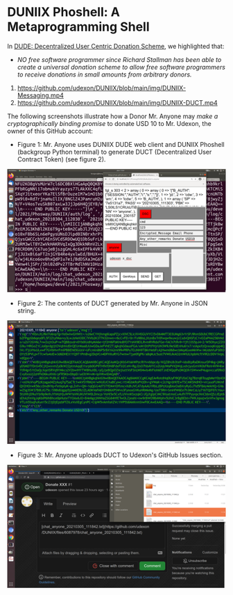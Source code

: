 # DUNIIX Phoshell: A Metaprogramming Shell

In [DUDE: Decentralized User Centric Donation Scheme](https://github.com/udexon/DUDE/blob/main/README.md), we highlighted that:

- _NO free software programmer since Richard Stallman has been able to create a universal donation scheme to allow free software programmers to receive donations in small amounts from arbitrary donors._

1. https://github.com/udexon/DUNIIX/blob/main/img/DUNIIX-Messaging.mp4
2. https://github.com/udexon/DUNIIX/blob/main/img/DUNIIX-DUCT.mp4



The following screenshots illustrate how a Donor Mr. Anyone may _make a cryptographically binding promise_ to donate USD 10 to Mr. Udexon, the owner of this GitHub account:

- Figure 1: Mr. Anyone uses DUNIIX DUDE web client and DUNIIX Phoshell (backgroup Python terminal) to generate DUCT (Decentralized User Contract Token) (see figure 2).
<img src="https://github.com/udexon/DUNIIX/blob/main/img/DUNIIX_Phoshell.png" width=600>

- Figure 2: The contents of DUCT generated by Mr. Anyone in JSON string.
<img src="https://github.com/udexon/DUNIIX/blob/main/img/DUDE_DUCT.png" width=600>          

- Figure 3: Mr. Anyone uploads DUCT to Udexon's GitHub Issues section.
<img src="https://github.com/udexon/DUNIIX/blob/main/img/DUCT_github_issues.png" width=600>          


